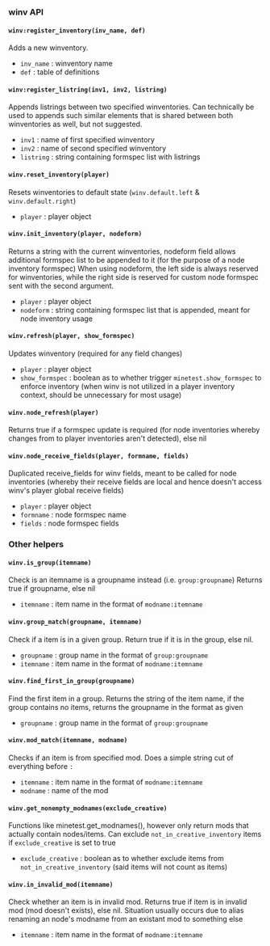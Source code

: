 ### winv API
#### `winv:register_inventory(inv_name, def)`
Adds a new winventory.
- `inv_name` : winventory name
- `def` : table of definitions

#### `winv:register_listring(inv1, inv2, listring)`
Appends listrings between two specified winventories.
Can technically be used to appends such similar elements that is shared between both winventories as well, but not suggested.
- `inv1` : name of first specified winventory
- `inv2` : name of second specified winventory
- `listring` : string containing formspec list with listrings

#### `winv.reset_inventory(player)`
Resets winventories to default state (`winv.default.left` & `winv.default.right`)
- `player` : player object

#### `winv.init_inventory(player, nodeform)`
Returns a string with the current winventories, nodeform field allows additional formspec list to be appended to it (for the purpose of a node inventory formspec)
When using nodeform, the left side is always reserved for winventories, while the right side is reserved for custom node formspec sent with the second argument.
- `player` : player object
- `nodeform` : string containing formspec list that is appended, meant for node inventory usage

#### `winv.refresh(player, show_formspec)`
Updates winventory (required for any field changes)
- `player` : player object
- `show_formspec` : boolean as to whether trigger `minetest.show_formspec` to enforce inventory (when winv is not utilized in a player inventory context, should be unnecessary for most usage)

#### `winv.node_refresh(player)`
Returns true if a formspec update is required (for node inventories whereby changes from to player inventories aren't detected), else nil

#### `winv.node_receive_fields(player, formname, fields)`
Duplicated receive_fields for winv fields, meant to be called for node inventories (whereby their receive fields are local and hence doesn't access winv's player global receive fields)
- `player` : player object
- `formname` : node formspec name
- `fields` : node formspec fields

### Other helpers
#### `winv.is_group(itemname)`
Check is an itemname is a groupname instead (i.e. `group:groupname`)
Returns true if groupname, else nil
- `itemname` : item name in the format of `modname:itemname`

#### `winv.group_match(groupname, itemname)`
Check if a item is in a given group.
Return true if it is in the group, else nil.
- `groupname` : group name in the format of `group:groupname`
- `itemname` : item name in the format of `modname:itemname`

#### `winv.find_first_in_group(groupname)`
Find the first item in a group.
Returns the string of the item name, if the group contains no items, returns the groupname in the format as given
- `groupname` : group name in the format of `group:groupname`

#### `winv.mod_match(itemname, modname)`
Checks if an item is from specified mod.
Does a simple string cut of everything before `:`
- `itemname` : item name in the format of `modname:itemname`
- `modname` : name of the mod

#### `winv.get_nonempty_modnames(exclude_creative)`
Functions like minetest.get_modnames(), however only return mods that actually contain nodes/items.
Can exclude `not_in_creative_inventory` items if `exclude_creative` is set to true
- `exclude_creative` : boolean as to whether exclude items from `not_in_creative_inventory` (said items will not count as items)

#### `winv.in_invalid_mod(itemname)`
Check whether an item is in invalid mod.
Returns true if item is in invalid mod (mod doesn't exists), else nil.
Situation usually occurs due to alias renaming an node's modname from an existant mod to something else
- `itemname` : item name in the format of `modname:itemname`